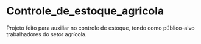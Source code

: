 # Controle_de_estoque_agricola
Projeto feito para auxiliar no controle de estoque, tendo como público-alvo trabalhadores do setor agrícola.
